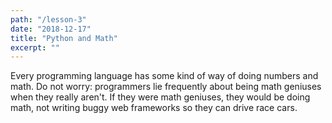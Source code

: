 ```yaml
---
path: "/lesson-3"
date: "2018-12-17"
title: "Python and Math"
excerpt: ""
---
```


Every programming language has some kind of way of doing numbers and math. Do not worry: programmers lie frequently about being math geniuses when they really aren't. If they were math geniuses, they would be doing math, not writing buggy web frameworks so they can drive race cars.
